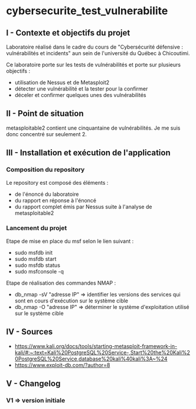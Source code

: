 # cybersecurite_test_vulnerabilite


## I - Contexte et objectifs du projet

Laboratoire réalisé dans le cadre du cours de "Cybersécurité défensive : vulnérabilités et incidents" aun sein de l'université du Québec à Chicoutimi. 

Ce laboratoire porte sur les tests de vulnérabilités et porte sur plusieurs objectifs : 
- utilisation de Nessus et de Metasploit2
- détecter une vulnérabilité et la tester pour la confirmer
- déceler et confirmer quelques unes des vulnérabilités

## II - Point de situation

metasploitable2 contient une cinquantaine de vulnérabilités. Je me suis donc concentré sur seulement 2. 

## III - Installation et exécution de l'application

### Composition du repository
Le repository est composé des éléments :
- de l'énoncé du laboratoire 
- du rapport en réponse à l'énoncé 
- du rapport complet émis par Nessus suite à l'analyse de metasploitable2
### Lancement du projet

Etape de mise en place du msf selon le lien suivant :
- sudo msfdb init
- sudo msfdb start
- sudo msfdb status
- sudo msfconsole -q

Etape de réalisation des commandes NMAP :
- db_nmap -sV "adresse IP" => identifier les versions des services qui sont en cours d'exécution sur le système cible
- db_nmap -O "adresse IP" => déterminer le système d'exploitation utilisé sur le système cible

## IV - Sources

- https://www.kali.org/docs/tools/starting-metasploit-framework-in-kali/#:~:text=Kali%20PostgreSQL%20Service-,Start%20the%20Kali%20PostgreSQL%20Service,database%20kali%40kali%3A~%24
- https://www.exploit-db.com/?author=8

## V - Changelog

### V1 => version initiale






